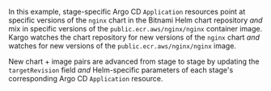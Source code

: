 In this example, stage-specific Argo CD `Application` resources point at
specific versions of the `nginx` chart in the Bitnami Helm chart repository
_and_ mix in specific versions of the `public.ecr.aws/nginx/nginx` container
image. Kargo watches the chart repository for new versions of the `nginx` chart
_and_ watches for new versions of the `public.ecr.aws/nginx/nginx` image.

New chart + image pairs are advanced from stage to stage by updating the
`targetRevision` field _and_ Helm-specific parameters of each stage's
corresponding Argo CD `Application` resource.
